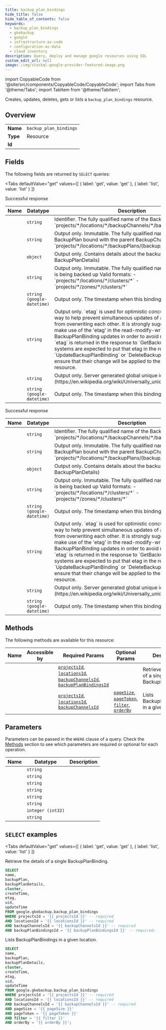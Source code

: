 ```yaml
--- 
title: backup_plan_bindings
hide_title: false
hide_table_of_contents: false
keywords:
  - backup_plan_bindings
  - gkebackup
  - google
  - infrastructure-as-code
  - configuration-as-data
  - cloud inventory
description: Query, deploy and manage google resources using SQL
custom_edit_url: null
image: /img/stackql-google-provider-featured-image.png
---
```


import CopyableCode from '@site/src/components/CopyableCode/CopyableCode';
import Tabs from '@theme/Tabs';
import TabItem from '@theme/TabItem';

Creates, updates, deletes, gets or lists a <code>backup_plan_bindings</code> resource.

## Overview
<table><tbody>
<tr><td><b>Name</b></td><td><code>backup_plan_bindings</code></td></tr>
<tr><td><b>Type</b></td><td>Resource</td></tr>
<tr><td><b>Id</b></td><td><CopyableCode code="google.gkebackup.backup_plan_bindings" /></td></tr>
</tbody></table>

## Fields

The following fields are returned by `SELECT` queries:

<Tabs
    defaultValue="get"
    values={[
        { label: 'get', value: 'get' },
        { label: 'list', value: 'list' }
    ]}
>
<TabItem value="get">

Successful response

<table>
<thead>
    <tr>
    <th>Name</th>
    <th>Datatype</th>
    <th>Description</th>
    </tr>
</thead>
<tbody>
<tr>
    <td><CopyableCode code="name" /></td>
    <td><code>string</code></td>
    <td>Identifier. The fully qualified name of the BackupPlanBinding. `projects/*/locations/*/backupChannels/*/backupPlanBindings/*`</td>
</tr>
<tr>
    <td><CopyableCode code="backupPlan" /></td>
    <td><code>string</code></td>
    <td>Output only. Immutable. The fully qualified name of the BackupPlan bound with the parent BackupChannel. `projects/*/locations/*/backupPlans/&#123;backup_plan&#125;`</td>
</tr>
<tr>
    <td><CopyableCode code="backupPlanDetails" /></td>
    <td><code>object</code></td>
    <td>Output only. Contains details about the backup plan/backup. (id: BackupPlanDetails)</td>
</tr>
<tr>
    <td><CopyableCode code="cluster" /></td>
    <td><code>string</code></td>
    <td>Output only. Immutable. The fully qualified name of the cluster that is being backed up Valid formats: - `projects/*/locations/*/clusters/*` - `projects/*/zones/*/clusters/*`</td>
</tr>
<tr>
    <td><CopyableCode code="createTime" /></td>
    <td><code>string (google-datetime)</code></td>
    <td>Output only. The timestamp when this binding was created.</td>
</tr>
<tr>
    <td><CopyableCode code="etag" /></td>
    <td><code>string</code></td>
    <td>Output only. `etag` is used for optimistic concurrency control as a way to help prevent simultaneous updates of a BackupPlanBinding from overwriting each other. It is strongly suggested that systems make use of the 'etag' in the read-modify-write cycle to perform BackupPlanBinding updates in order to avoid race conditions: An `etag` is returned in the response to `GetBackupPlanBinding`, and systems are expected to put that etag in the request to `UpdateBackupPlanBinding` or `DeleteBackupPlanBinding` to ensure that their change will be applied to the same version of the resource.</td>
</tr>
<tr>
    <td><CopyableCode code="uid" /></td>
    <td><code>string</code></td>
    <td>Output only. Server generated global unique identifier of [UUID4](https://en.wikipedia.org/wiki/Universally_unique_identifier)</td>
</tr>
<tr>
    <td><CopyableCode code="updateTime" /></td>
    <td><code>string (google-datetime)</code></td>
    <td>Output only. The timestamp when this binding was created.</td>
</tr>
</tbody>
</table>
</TabItem>
<TabItem value="list">

Successful response

<table>
<thead>
    <tr>
    <th>Name</th>
    <th>Datatype</th>
    <th>Description</th>
    </tr>
</thead>
<tbody>
<tr>
    <td><CopyableCode code="name" /></td>
    <td><code>string</code></td>
    <td>Identifier. The fully qualified name of the BackupPlanBinding. `projects/*/locations/*/backupChannels/*/backupPlanBindings/*`</td>
</tr>
<tr>
    <td><CopyableCode code="backupPlan" /></td>
    <td><code>string</code></td>
    <td>Output only. Immutable. The fully qualified name of the BackupPlan bound with the parent BackupChannel. `projects/*/locations/*/backupPlans/&#123;backup_plan&#125;`</td>
</tr>
<tr>
    <td><CopyableCode code="backupPlanDetails" /></td>
    <td><code>object</code></td>
    <td>Output only. Contains details about the backup plan/backup. (id: BackupPlanDetails)</td>
</tr>
<tr>
    <td><CopyableCode code="cluster" /></td>
    <td><code>string</code></td>
    <td>Output only. Immutable. The fully qualified name of the cluster that is being backed up Valid formats: - `projects/*/locations/*/clusters/*` - `projects/*/zones/*/clusters/*`</td>
</tr>
<tr>
    <td><CopyableCode code="createTime" /></td>
    <td><code>string (google-datetime)</code></td>
    <td>Output only. The timestamp when this binding was created.</td>
</tr>
<tr>
    <td><CopyableCode code="etag" /></td>
    <td><code>string</code></td>
    <td>Output only. `etag` is used for optimistic concurrency control as a way to help prevent simultaneous updates of a BackupPlanBinding from overwriting each other. It is strongly suggested that systems make use of the 'etag' in the read-modify-write cycle to perform BackupPlanBinding updates in order to avoid race conditions: An `etag` is returned in the response to `GetBackupPlanBinding`, and systems are expected to put that etag in the request to `UpdateBackupPlanBinding` or `DeleteBackupPlanBinding` to ensure that their change will be applied to the same version of the resource.</td>
</tr>
<tr>
    <td><CopyableCode code="uid" /></td>
    <td><code>string</code></td>
    <td>Output only. Server generated global unique identifier of [UUID4](https://en.wikipedia.org/wiki/Universally_unique_identifier)</td>
</tr>
<tr>
    <td><CopyableCode code="updateTime" /></td>
    <td><code>string (google-datetime)</code></td>
    <td>Output only. The timestamp when this binding was created.</td>
</tr>
</tbody>
</table>
</TabItem>
</Tabs>

## Methods

The following methods are available for this resource:

<table>
<thead>
    <tr>
    <th>Name</th>
    <th>Accessible by</th>
    <th>Required Params</th>
    <th>Optional Params</th>
    <th>Description</th>
    </tr>
</thead>
<tbody>
<tr>
    <td><a href="#get"><CopyableCode code="get" /></a></td>
    <td><CopyableCode code="select" /></td>
    <td><a href="#parameter-projectsId"><code>projectsId</code></a>, <a href="#parameter-locationsId"><code>locationsId</code></a>, <a href="#parameter-backupChannelsId"><code>backupChannelsId</code></a>, <a href="#parameter-backupPlanBindingsId"><code>backupPlanBindingsId</code></a></td>
    <td></td>
    <td>Retrieve the details of a single BackupPlanBinding.</td>
</tr>
<tr>
    <td><a href="#list"><CopyableCode code="list" /></a></td>
    <td><CopyableCode code="select" /></td>
    <td><a href="#parameter-projectsId"><code>projectsId</code></a>, <a href="#parameter-locationsId"><code>locationsId</code></a>, <a href="#parameter-backupChannelsId"><code>backupChannelsId</code></a></td>
    <td><a href="#parameter-pageSize"><code>pageSize</code></a>, <a href="#parameter-pageToken"><code>pageToken</code></a>, <a href="#parameter-filter"><code>filter</code></a>, <a href="#parameter-orderBy"><code>orderBy</code></a></td>
    <td>Lists BackupPlanBindings in a given location.</td>
</tr>
</tbody>
</table>

## Parameters

Parameters can be passed in the `WHERE` clause of a query. Check the [Methods](#methods) section to see which parameters are required or optional for each operation.

<table>
<thead>
    <tr>
    <th>Name</th>
    <th>Datatype</th>
    <th>Description</th>
    </tr>
</thead>
<tbody>
<tr id="parameter-backupChannelsId">
    <td><CopyableCode code="backupChannelsId" /></td>
    <td><code>string</code></td>
    <td></td>
</tr>
<tr id="parameter-backupPlanBindingsId">
    <td><CopyableCode code="backupPlanBindingsId" /></td>
    <td><code>string</code></td>
    <td></td>
</tr>
<tr id="parameter-locationsId">
    <td><CopyableCode code="locationsId" /></td>
    <td><code>string</code></td>
    <td></td>
</tr>
<tr id="parameter-projectsId">
    <td><CopyableCode code="projectsId" /></td>
    <td><code>string</code></td>
    <td></td>
</tr>
<tr id="parameter-filter">
    <td><CopyableCode code="filter" /></td>
    <td><code>string</code></td>
    <td></td>
</tr>
<tr id="parameter-orderBy">
    <td><CopyableCode code="orderBy" /></td>
    <td><code>string</code></td>
    <td></td>
</tr>
<tr id="parameter-pageSize">
    <td><CopyableCode code="pageSize" /></td>
    <td><code>integer (int32)</code></td>
    <td></td>
</tr>
<tr id="parameter-pageToken">
    <td><CopyableCode code="pageToken" /></td>
    <td><code>string</code></td>
    <td></td>
</tr>
</tbody>
</table>

## `SELECT` examples

<Tabs
    defaultValue="get"
    values={[
        { label: 'get', value: 'get' },
        { label: 'list', value: 'list' }
    ]}
>
<TabItem value="get">

Retrieve the details of a single BackupPlanBinding.

```sql
SELECT
name,
backupPlan,
backupPlanDetails,
cluster,
createTime,
etag,
uid,
updateTime
FROM google.gkebackup.backup_plan_bindings
WHERE projectsId = '{{ projectsId }}' -- required
AND locationsId = '{{ locationsId }}' -- required
AND backupChannelsId = '{{ backupChannelsId }}' -- required
AND backupPlanBindingsId = '{{ backupPlanBindingsId }}' -- required;
```
</TabItem>
<TabItem value="list">

Lists BackupPlanBindings in a given location.

```sql
SELECT
name,
backupPlan,
backupPlanDetails,
cluster,
createTime,
etag,
uid,
updateTime
FROM google.gkebackup.backup_plan_bindings
WHERE projectsId = '{{ projectsId }}' -- required
AND locationsId = '{{ locationsId }}' -- required
AND backupChannelsId = '{{ backupChannelsId }}' -- required
AND pageSize = '{{ pageSize }}'
AND pageToken = '{{ pageToken }}'
AND filter = '{{ filter }}'
AND orderBy = '{{ orderBy }}';
```
</TabItem>
</Tabs>
